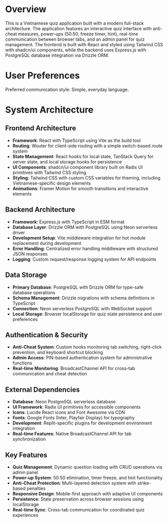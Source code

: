 # Overview

This is a Vietnamese quiz application built with a modern full-stack architecture. The application features an interactive quiz interface with anti-cheat measures, power-ups (50:50, freeze timer, hint), real-time communication between browser tabs, and an admin panel for quiz management. The frontend is built with React and styled using Tailwind CSS with shadcn/ui components, while the backend uses Express.js with PostgreSQL database integration via Drizzle ORM.

# User Preferences

Preferred communication style: Simple, everyday language.

# System Architecture

## Frontend Architecture
- **Framework**: React with TypeScript using Vite as the build tool
- **Routing**: Wouter for client-side routing with a simple switch-based route system
- **State Management**: React hooks for local state, TanStack Query for server state, and local storage hooks for persistence
- **UI Components**: shadcn/ui component library built on Radix UI primitives with Tailwind CSS styling
- **Styling**: Tailwind CSS with custom CSS variables for theming, including Vietnamese-specific design elements
- **Animations**: Framer Motion for smooth transitions and interactive elements

## Backend Architecture
- **Framework**: Express.js with TypeScript in ESM format
- **Database Layer**: Drizzle ORM with PostgreSQL using Neon serverless driver
- **Development Setup**: Vite middleware integration for hot module replacement during development
- **Error Handling**: Centralized error handling middleware with structured JSON responses
- **Logging**: Custom request/response logging system for API endpoints

## Data Storage
- **Primary Database**: PostgreSQL with Drizzle ORM for type-safe database operations
- **Schema Management**: Drizzle migrations with schema definitions in TypeScript
- **Connection**: Neon serverless PostgreSQL with WebSocket support
- **Local Storage**: Browser localStorage for quiz state persistence and user preferences

## Authentication & Security
- **Anti-Cheat System**: Custom hooks monitoring tab switching, right-click prevention, and keyboard shortcut blocking
- **Admin Access**: PIN-based authentication system for administrative functions
- **Real-time Monitoring**: BroadcastChannel API for cross-tab communication and cheat detection

## External Dependencies
- **Database**: Neon PostgreSQL serverless database
- **UI Framework**: Radix UI primitives for accessible components
- **Icons**: Lucide React icons and Font Awesome via CDN
- **Fonts**: Google Fonts (Inter, Playfair Display) for typography
- **Development**: Replit-specific plugins for development environment integration
- **Real-time Features**: Native BroadcastChannel API for tab synchronization

## Key Features
- **Quiz Management**: Dynamic question loading with CRUD operations via admin panel
- **Power-up System**: 50:50 elimination, timer freeze, and hint functionality
- **Anti-Cheat Protection**: Multi-layered detection system with strike-based penalties
- **Responsive Design**: Mobile-first approach with adaptive UI components
- **Persistence**: State preservation across browser sessions using localStorage
- **Real-time Sync**: Cross-tab communication for coordinated quiz experiences